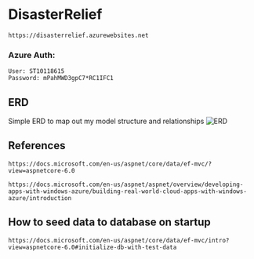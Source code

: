 # DisasterRelief
```
https://disasterrelief.azurewebsites.net
```

### Azure Auth:
```
User: ST10118615
Password: mPahMWD3gpC7*RC1IFC1
```



## ERD
Simple ERD to map out my model structure and relationships
![ERD](https://user-images.githubusercontent.com/77748858/190013052-83b7a343-0c0b-422d-8b0c-b47bdfa5a256.png)





## References
```
https://docs.microsoft.com/en-us/aspnet/core/data/ef-mvc/?view=aspnetcore-6.0
```
```
https://docs.microsoft.com/en-us/aspnet/aspnet/overview/developing-apps-with-windows-azure/building-real-world-cloud-apps-with-windows-azure/introduction
```

## How to seed data to database on startup
```
https://docs.microsoft.com/en-us/aspnet/core/data/ef-mvc/intro?view=aspnetcore-6.0#initialize-db-with-test-data
```
